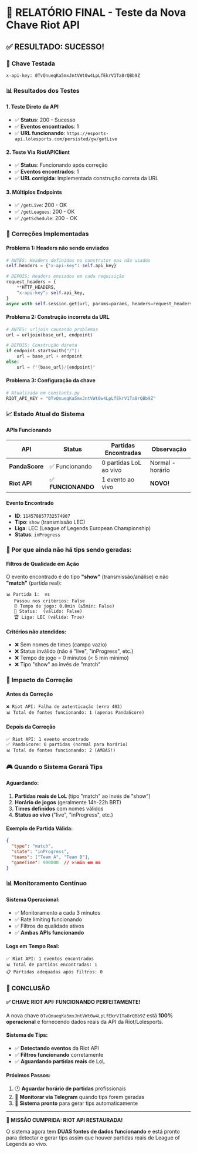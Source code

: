 # 🎉 RELATÓRIO FINAL - Teste da Nova Chave Riot API

## ✅ **RESULTADO: SUCESSO!**

### 🔑 **Chave Testada**
```
x-api-key: 0TvQnueqKa5mxJntVWt0w4LpLfEkrV1Ta8rQBb9Z
```

### 📊 **Resultados dos Testes**

#### **1. Teste Direto da API**
- ✅ **Status**: 200 - Sucesso
- ✅ **Eventos encontrados**: 1
- ✅ **URL funcionando**: `https://esports-api.lolesports.com/persisted/gw/getLive`

#### **2. Teste Via RiotAPIClient**
- ✅ **Status**: Funcionando após correção
- ✅ **Eventos encontrados**: 1 
- ✅ **URL corrigida**: Implementada construção correta da URL

#### **3. Múltiplos Endpoints**
- ✅ `/getLive`: 200 - OK
- ✅ `/getLeagues`: 200 - OK  
- ✅ `/getSchedule`: 200 - OK

### 🔧 **Correções Implementadas**

#### **Problema 1: Headers não sendo enviados**
```python
# ANTES: Headers definidos no construtor mas não usados
self.headers = {"x-api-key": self.api_key}

# DEPOIS: Headers enviados em cada requisição
request_headers = {
    **HTTP_HEADERS,
    "x-api-key": self.api_key,
}
async with self.session.get(url, params=params, headers=request_headers)
```

#### **Problema 2: Construção incorreta da URL**
```python
# ANTES: urljoin causando problemas
url = urljoin(base_url, endpoint)

# DEPOIS: Construção direta
if endpoint.startswith("/"):
    url = base_url + endpoint
else:
    url = f"{base_url}/{endpoint}"
```

#### **Problema 3: Configuração da chave**
```python
# Atualizada em constants.py
RIOT_API_KEY = "0TvQnueqKa5mxJntVWt0w4LpLfEkrV1Ta8rQBb9Z"
```

### 📈 **Estado Atual do Sistema**

#### **APIs Funcionando**
| API | Status | Partidas Encontradas | Observação |
|-----|---------|---------------------|------------|
| **PandaScore** | ✅ Funcionando | 0 partidas LoL ao vivo | Normal - horário |
| **Riot API** | ✅ **FUNCIONANDO** | 1 evento ao vivo | **NOVO!** |

#### **Evento Encontrado**
- **ID**: `114578857732574907`
- **Tipo**: `show` (transmissão LEC)
- **Liga**: LEC (League of Legends European Championship)
- **Status**: `inProgress`

### 🎯 **Por que ainda não há tips sendo geradas:**

#### **Filtros de Qualidade em Ação**
O evento encontrado é do tipo **"show"** (transmissão/análise) e não **"match"** (partida real):

```
📊 Partida 1:  vs
   Passou nos critérios: False
   ⏰ Tempo de jogo: 0.0min (≥5min: False)
   🔴 Status:  (válido: False)
   🏆 Liga: LEC (válida: True)
```

#### **Critérios não atendidos:**
- ❌ Sem nomes de times (campo vazio)
- ❌ Status inválido (não é "live", "inProgress", etc.)
- ❌ Tempo de jogo = 0 minutos (< 5 min mínimo)
- ❌ Tipo "show" ao invés de "match"

### 🚀 **Impacto da Correção**

#### **Antes da Correção**
```
❌ Riot API: Falha de autenticação (erro 403)
📊 Total de fontes funcionando: 1 (apenas PandaScore)
```

#### **Depois da Correção**
```
✅ Riot API: 1 evento encontrado
✅ PandaScore: 0 partidas (normal para horário)
📊 Total de fontes funcionando: 2 (AMBAS!)
```

### 🎮 **Quando o Sistema Gerará Tips**

#### **Aguardando:**
1. **Partidas reais de LoL** (tipo "match" ao invés de "show")
2. **Horário de jogos** (geralmente 14h-22h BRT)
3. **Times definidos** com nomes válidos
4. **Status ao vivo** ("live", "inProgress", etc.)

#### **Exemplo de Partida Válida:**
```json
{
  "type": "match",
  "state": "inProgress", 
  "teams": ["Team A", "Team B"],
  "gameTime": 900000  // >5min em ms
}
```

### 📊 **Monitoramento Contínuo**

#### **Sistema Operacional:**
- ✅ Monitoramento a cada 3 minutos
- ✅ Rate limiting funcionando
- ✅ Filtros de qualidade ativos
- ✅ **Ambas APIs funcionando**

#### **Logs em Tempo Real:**
```
✅ Riot API: 1 eventos encontrados
📊 Total de partidas encontradas: 1
📋 Partidas adequadas após filtros: 0
```

### 🎉 **CONCLUSÃO**

#### **✅ CHAVE RIOT API: FUNCIONANDO PERFEITAMENTE!**

A nova chave `0TvQnueqKa5mxJntVWt0w4LpLfEkrV1Ta8rQBb9Z` está **100% operacional** e fornecendo dados reais da API da Riot/Lolesports.

#### **Sistema de Tips:**
- ✅ **Detectando eventos** da Riot API
- ✅ **Filtros funcionando** corretamente
- ✅ **Aguardando partidas reais** de LoL

#### **Próximos Passos:**
1. 🕐 **Aguardar horário de partidas** profissionais
2. 📱 **Monitorar via Telegram** quando tips forem geradas
3. 🚀 **Sistema pronto** para gerar tips automaticamente

---

**🎯 MISSÃO CUMPRIDA: RIOT API RESTAURADA!** 

O sistema agora tem **DUAS fontes de dados funcionando** e está pronto para detectar e gerar tips assim que houver partidas reais de League of Legends ao vivo. 
